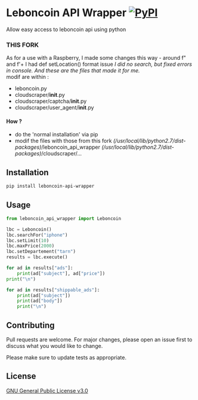 # Leboncoin API Wrapper [![PyPI](https://img.shields.io/pypi/v/leboncoin-api-wrapper)](https://pypi.org/project/leboncoin-api-wrapper/)

Allow easy access to leboncoin api using python

### THIS FORK
As for a use with a Raspberry, I made some changes this way - around f" and f'+ I had def setLocation() format issue
<i>I did no search, but fixed errors in console. And these are the files that made it for me.</i>
<br>modif are within :
    <ul>
    <li>leboncoin.py</li>
    <li>cloudscraper/__init__.py</li>
    <li>cloudscraper/captcha/__init__.py</li>
    <li>cloudscraper/user_agent/__init__.py</li>
    </ul>
#### How ?
* do the 'normal installation' via pip
* modif the files with those from this fork
<i>(/usr/local/lib/python2.7/dist-packages)</i>/leboncoin_api_wrapper
<i>(/usr/local/lib/python2.7/dist-packages)</i>/cloudscraper/...
## Installation
```bash
pip install leboncoin-api-wrapper
```

## Usage
```python
from leboncoin_api_wrapper import Leboncoin

lbc = Leboncoin()
lbc.searchFor("iphone")
lbc.setLimit(10)
lbc.maxPrice(2000)
lbc.setDepartement("tarn")
results = lbc.execute()

for ad in results["ads"]:
    print(ad["subject"], ad["price"])
print("\n")

for ad in results["shippable_ads"]:
    print(ad["subject"])
    print(ad["body"])
    print("\n")
```

## Contributing
Pull requests are welcome. For major changes, please open an issue first to discuss what you would like to change.

Please make sure to update tests as appropriate.

## License
[GNU General Public License v3.0](https://choosealicense.com/licenses/gpl-3.0/)
